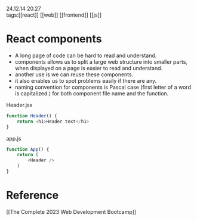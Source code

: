 24.12.14  20.27  
tags:[[react]] [[web]] [[frontend]] [[js]]


# React components
- A long page of code can be hard to read and understand.
- components allows us to split a large web structure into smaller parts, when displayed on a page is easier to read and understand.
- another use is we can reuse these components.
- it also enables us to spot problems easily if there are any.
- naming convention for components is Pascal case (first letter of a word is capitalized.) for both component file name and the function.

Header.jsx
```js
function Header() {
	return <h1>Header text</h1>
}
```

app.js
```js
function App() {
	return (
		<Header />
	)
}
```

# Reference
[[The Complete 2023 Web Development Bootcamp]]
